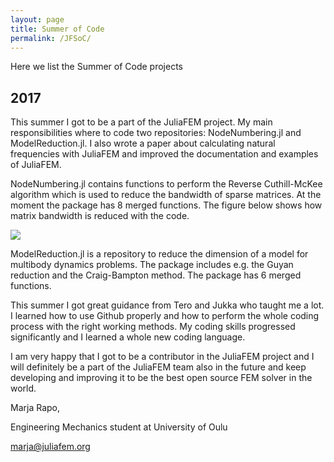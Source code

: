 ```yaml
---
layout: page
title: Summer of Code
permalink: /JFSoC/
---
```


Here we list the Summer of Code projects

## 2017

This summer I got to be a part of the JuliaFEM project. My main responsibilities where to code two 
repositories: NodeNumbering.jl and ModelReduction.jl. I also wrote a paper about calculating natural 
frequencies with JuliaFEM and improved the documentation and examples of JuliaFEM.

NodeNumbering.jl contains functions to perform the Reverse Cuthill-McKee algorithm which is used to 
reduce the bandwidth of sparse matrices. At the moment the package has 8 merged functions. The figure 
below shows how matrix bandwidth is reduced with the code.

<img src="{{ site.url }}/assets/JFSoC/matrices.png">

ModelReduction.jl is a repository to reduce the dimension of a model for multibody dynamics problems. 
The package includes e.g. the Guyan reduction and the Craig-Bampton method. The package has 6 merged 
functions.

This summer I got great guidance from Tero and Jukka who taught me a lot. I learned how to use Github 
properly and how to perform the whole coding process with the right working methods. My coding skills 
progressed significantly and I learned a whole new coding language. 

I am very happy that I got to be a contributor in the JuliaFEM project and I will definitely be a part 
of the JuliaFEM team also in the future and keep developing and improving it to be the best open source 
FEM solver in the world. 

Marja Rapo,

Engineering Mechanics student at University of Oulu

marja@juliafem.org
